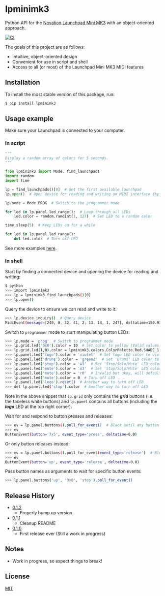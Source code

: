 # lpminimk3
Python API for the [Novation Launchpad Mini MK3](https://novationmusic.com/en/launch/launchpad-mini) with an object-oriented approach.

[![CI](https://github.com/obeezzy/lpminimk3/actions/workflows/main.yml/badge.svg)](https://github.com/obeezzy/lpminimk3/actions/workflows/main.yml)

The goals of this project are as follows:
* Intuitive, object-oriented design
* Convenient for use in script and shell
* Access to all (or most) of the Launchpad Mini MK3 MIDI features


## Installation
To install the most stable version of this package, run:
```bash
$ pip install lpminimk3
```


## Usage example
Make sure your Launchpad is connected to your computer.

### In script
```python
"""
Display a random array of colors for 5 seconds.
"""

from lpminimk3 import Mode, find_launchpads
import random
import time

lp = find_launchpads()[0]  # Get the first available launchpad
lp.open()  # Open device for reading and writing on MIDI interface (by default)

lp.mode = Mode.PROG  # Switch to the programmer mode

for led in lp.panel.led_range():  # Loop through all LEDs
    led.color = random.randint(1, 127)  # Set LED to a random color

time.sleep(5)  # Keep LEDs on for a while

for led in lp.panel.led_range():
    del led.color  # Turn off LED
```

See more examples [here](https://github.com/obeezzy/lpminimk3/tree/main/examples).

### In shell
Start by finding a connected device and opening the device for reading and writing:
```bash
$ python
>>> import lpminimk3
>>> lp = lpminimk3.find_launchpads()[0]
>>> lp.open()
```
Query the device to ensure we can read and write to it:
```bash
>>> lp.device_inquiry()  # Query device
MidiEvent(message=[240, 0, 32, 41, 2, 13, 14, 1, 247], deltatime=150.938086752)
```
Switch to `programmer` mode to start manipulating button LEDs.
```bash
>>> lp.mode = 'prog'  # Switch to programmer mode
>>> lp.grid.led('0x0').color = 10  # Set color to yellow (Valid values: 0 - 127)
>>> lp.grid.led(1,0).color = lpminimk3.colors.ColorPalette.Red.SHADE_1  # Set from palette
>>> lp.panel.led('logo').color = 'violet'  # Set logo LED color to violet
>>> lp.panel.led('drums').color = 'green2'  # Set 'Drums' LED color to second shade of green
>>> lp.panel.led('stop').color = 'w1'  # Set 'Stop/Solo/Mute' LED color to first shade of white
>>> lp.panel.led('mute').color = 'o3'  # Set 'Stop/Solo/Mute' LED color to third shade of orange
>>> lp.panel.led('mute').color = 'r0'  # Invalid but okay, will default to 'r1'
>>> lp.panel.led('mute').color = 0  # Turn off LED
>>> lp.panel.led('logo').reset()  # Another way to turn off LED
>>> del lp.panel.led('stop').color  # Another way to turn off LED
```
Note in the above snippet that `lp.grid` only contains the __*grid*__ buttons
(i.e. the faceless white buttons) and `lp.panel` contains all buttons
(including the __*logo*__ LED at the top right corner).  

Wait for and respond to button presses and releases:
```bash
>>> ev = lp.panel.buttons().poll_for_event()  # Block until any button is pressed/released
>>> ev
ButtonEvent(button='7x5', event_type='press', deltatime=0.0)
```
Or only button releases instead:
```bash
>>> ev = lp.panel.buttons().poll_for_event(event_type='release')  # Block until any button is released
>>> ev
ButtonEvent(button='up', event_type='release', deltatime=0.0)
```
Pass button names as arguments to wait for specific button events:
```bash
>>> lp.panel.buttons('up', '0x0', 'stop').poll_for_event()
```


## Release History
* [0.1.2](https://github.com/obeezzy/lpminimk3/releases/tag/v0.1.2)
    * Properly bump up version
* [0.1.1](https://github.com/obeezzy/lpminimk3/releases/tag/v0.1.1)
    * Cleanup README
* [0.1.0](https://github.com/obeezzy/lpminimk3/releases/tag/v0.1.0)
    * First release ever (Still a work in progress)


## Notes
* Work in progress, so expect things to break!


## License
[MIT](https://choosealicense.com/licenses/mit/)
